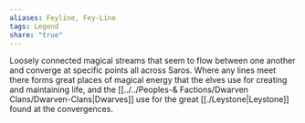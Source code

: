 ```yaml
---
aliases: Feyline, Fey-Line
tags: Legend
share: "true"
---
```


Loosely connected magical streams that seem to flow between one another and converge at specific points all across Saros. Where any lines meet there forms great places of magical energy that the elves use for creating and maintaining life, and the [[../../Peoples-& Factions/Dwarven Clans/Dwarven-Clans|Dwarves]] use for the great [[./Leystone|Leystone]] found at the convergences.